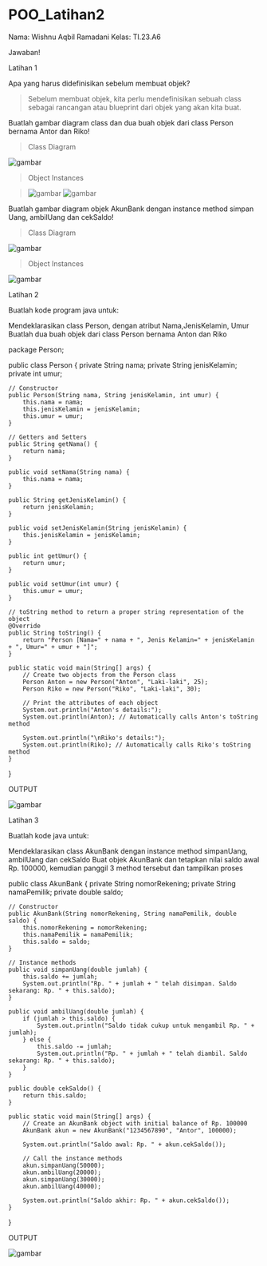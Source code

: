 # POO_Latihan2
Nama: Wishnu Aqbil Ramadani Kelas: TI.23.A6

Jawaban!


Latihan 1

Apa yang harus didefinisikan sebelum membuat objek?

> Sebelum membuat objek, kita perlu mendefinisikan sebuah class sebagai rancangan atau blueprint dari objek yang akan kita buat.

Buatlah gambar diagram class dan dua buah objek dari class Person bernama Antor dan Riko!

> Class Diagram

![gambar](POO/POO1.png)

> Object Instances

> ![gambar](POO/POO2.png)    ![gambar](POO/POO3.png)
 
Buatlah gambar diagram objek AkunBank dengan instance method simpan Uang, ambilUang dan cekSaldo!

> Class Diagram

![gambar](POO/POO4.png)

> Object Instances

![gambar](POO/POO5.png)


Latihan 2

Buatlah kode program java untuk:

Mendeklarasikan class Person, dengan atribut Nama,JenisKelamin, Umur
Buatlah dua buah objek dari class Person bernama Anton dan Riko

package Person;

public class Person {
    private String nama;
    private String jenisKelamin;
    private int umur;

    // Constructor
    public Person(String nama, String jenisKelamin, int umur) {
        this.nama = nama;
        this.jenisKelamin = jenisKelamin;
        this.umur = umur;
    }

    // Getters and Setters
    public String getNama() {
        return nama;
    }

    public void setNama(String nama) {
        this.nama = nama;
    }

    public String getJenisKelamin() {
        return jenisKelamin;
    }

    public void setJenisKelamin(String jenisKelamin) {
        this.jenisKelamin = jenisKelamin;
    }

    public int getUmur() {
        return umur;
    }

    public void setUmur(int umur) {
        this.umur = umur;
    }

    // toString method to return a proper string representation of the object
    @Override
    public String toString() {
        return "Person [Nama=" + nama + ", Jenis Kelamin=" + jenisKelamin + ", Umur=" + umur + "]";
    }

    public static void main(String[] args) {
        // Create two objects from the Person class
        Person Anton = new Person("Anton", "Laki-laki", 25);
        Person Riko = new Person("Riko", "Laki-laki", 30);

        // Print the attributes of each object
        System.out.println("Anton's details:");
        System.out.println(Anton); // Automatically calls Anton's toString method

        System.out.println("\nRiko's details:");
        System.out.println(Riko); // Automatically calls Riko's toString method
    }
}

OUTPUT

![gambar](Output/POO7.png)


Latihan 3

Buatlah kode java untuk:

Mendeklarasikan class AkunBank dengan instance method simpanUang, ambilUang dan cekSaldo
Buat objek AkunBank dan tetapkan nilai saldo awal Rp. 100000, kemudian panggil 3 method tersebut dan tampilkan proses

public class AkunBank {
    private String nomorRekening;
    private String namaPemilik;
    private double saldo;

    // Constructor
    public AkunBank(String nomorRekening, String namaPemilik, double saldo) {
        this.nomorRekening = nomorRekening;
        this.namaPemilik = namaPemilik;
        this.saldo = saldo;
    }

    // Instance methods
    public void simpanUang(double jumlah) {
        this.saldo += jumlah;
        System.out.println("Rp. " + jumlah + " telah disimpan. Saldo sekarang: Rp. " + this.saldo);
    }

    public void ambilUang(double jumlah) {
        if (jumlah > this.saldo) {
            System.out.println("Saldo tidak cukup untuk mengambil Rp. " + jumlah);
        } else {
            this.saldo -= jumlah;
            System.out.println("Rp. " + jumlah + " telah diambil. Saldo sekarang: Rp. " + this.saldo);
        }
    }

    public double cekSaldo() {
        return this.saldo;
    }

    public static void main(String[] args) {
        // Create an AkunBank object with initial balance of Rp. 100000
        AkunBank akun = new AkunBank("1234567890", "Antor", 100000);

        System.out.println("Saldo awal: Rp. " + akun.cekSaldo());

        // Call the instance methods
        akun.simpanUang(50000);
        akun.ambilUang(20000);
        akun.simpanUang(30000);
        akun.ambilUang(40000);

        System.out.println("Saldo akhir: Rp. " + akun.cekSaldo());
    }
}


OUTPUT

![gambar](Ourput/POO8.png)
